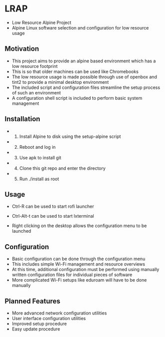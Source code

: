 # LRAP

* Low Resource Alpine Project
* Alpine Linux software selection and configuration for low resource usage

## Motivation

* This project aims to provide an alpine based environment which has a low
    resource footprint
* This is so that older machines can be used like Chromebooks
* The low resource usage is made possible through use of openbox and tint2
    to provide a minimal desktop environment
* The included script and configuration files streamline the setup process of
    such an environment
* A configuration shell script is included to perform basic system management

## Installation

* 1. Install Alpine to disk using the setup-alpine script
* 2. Reboot and log in
* 3. Use apk to install git
* 4. Clone this git repo and enter the directory
* 5. Run ./install as root

## Usage

* Ctrl-R can be used to start rofi launcher
* Ctrl-Alt-t can be used to start lxterminal

* Right clicking on the desktop allows the configuration menu to be launched

## Configuration

* Basic configuration can be done through the configuration menu
* This includes simple Wi-Fi management and resource overviews
* At this time, additional configuration must be performed using
    manually written configuration files for individual pieces of software
* More complicated Wi-Fi setups like eduroam will have to be done manually

## Planned Features

* More advanced network configuration utilities
* User interface configuration utilities
* Improved setup procedure
* Easy update procedure
